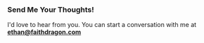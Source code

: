 ### Send Me Your Thoughts!

I'd love to hear from you. You can start a conversation with me at **ethan@faithdragon.com**
